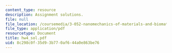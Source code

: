 ```yaml
---
content_type: resource
description: Assignment solutions.
file: null
file_location: /coursemedia/3-052-nanomechanics-of-materials-and-biomaterials-spring-2007/8c298c0f35d93b770af644a0e863be76_hw4_sol.pdf
file_type: application/pdf
resourcetype: Document
title: hw4_sol.pdf
uid: 8c298c0f-35d9-3b77-0af6-44a0e863be76
---
```

